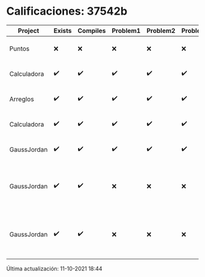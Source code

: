 # Calificaciones: 37542b
|Project|Exists|Compiles|Problem1|Problem2|Problem3|Extra|CommitHash|CommitDate|CheckDate|Comments|DueDate|Grade|
|-|-|-|-|-|-|-|-|-|-|-|-|-|
|Puntos|❌|❌|❌|❌|❌|❌|NA|NA|11-10-2021 18:44:40|No se encontró el archivo en PracticasComputacionI/Puntos/Punto.cpp|15-10-2021 21:00:00|5.0|
|Calculadora|✔️|✔️|✔️|✔️|✔️|✔️|22afae6e1938d3b283cced550ee2f5f879bf76d1|23-09-2021 21:04:54|23-09-2021 21:47:53|nan|17-09-2021 21:00:00|7.0|
|Arreglos|✔️|✔️|✔️|✔️|✔️|✔️|22afae6e1938d3b283cced550ee2f5f879bf76d1|23-09-2021 21:04:54|23-09-2021 21:48:36|nan|24-09-2021 21:00:00|10.0|
|Calculadora|✔️|✔️|✔️|✔️|✔️|✔️|3cfeb0f0cc94c53bfcc2999d3334350e8b17a5c8|17-09-2021 13:13:37|17-09-2021 14:10:35|nan|17-09-2021 21:00:00|10.0|
|GaussJordan|✔️|✔️|✔️|✔️|✔️|✔️|2beef440b05dff49bf795c33b315b122bda7b453|01-10-2021 18:55:37|01-10-2021 20:10:46|nan|01-10-2021 21:00:00|10.0|
|GaussJordan|✔️|✔️|❌|❌|❌|❌|fa37a72ecfe142a49a39eb9d1070dc587bb9cbf1|01-10-2021 17:47:30|01-10-2021 18:02:24|No aplica correctamente el método de Gauss-Jordan-No aplica correctamente el método de Gauss-Jordan-No avisa al usuario que el sistema no tiene solución-No intercambia las filas cuando un pivote es cero|01-10-2021 21:00:00|6.0|
|GaussJordan|✔️|✔️|❌|❌|❌|❌|97976c7a1f1a50abd3c38c4f475bffcc97925551|01-10-2021 15:59:57|01-10-2021 16:19:22|No aplica correctamente el método de Gauss-Jordan-No aplica correctamente el método de Gauss-Jordan-No avisa al usuario que el sistema no tiene solución-No intercambia las filas cuando un pivote es cero|01-10-2021 21:00:00|6.0|

Última actualización: 11-10-2021 18:44